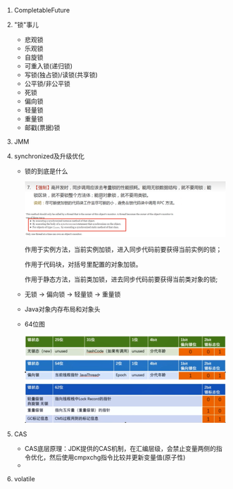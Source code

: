 1. CompletableFuture

2. "锁"事儿

   - 悲观锁
   - 乐观锁
   - 自旋锁
   - 可重入锁(递归锁)
   - 写锁(独占锁)/读锁(共享锁)
   - 公平锁/非公平锁
   - 死锁
   - 偏向锁
   - 轻量锁
   - 重量锁
   - 邮戳(票据)锁

3. JMM

4. synchronized及升级优化

   - 锁的到底是什么

     ![](images/1.synchronized锁.png)

     作用于实例方法，当前实例加锁，进入同步代码前要获得当前实例的锁；

     作用于代码块，对括号里配置的对象加锁。

     作用于静态方法，当前类加锁，进去同步代码前要获得当前类对象的锁;

   - 无锁 -> 偏向锁 -> 轻量锁 -> 重量锁

   - Java对象内存布局和对象头

   - 64位图

     ![](images/2.64位图.jpg)

5. CAS

   - CAS底层原理：JDK提供的CAS机制，在汇编层级，会禁止变量两侧的指令优化，然后使用cmpxchg指令比较并更新变量值(原子性)
   - 

6. volatile











